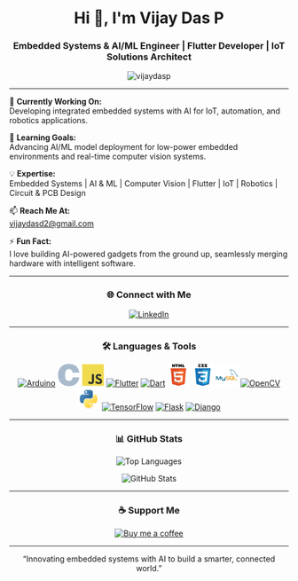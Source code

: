 <h1 align="center">Hi 👋, I'm Vijay Das P</h1>
<h3 align="center">Embedded Systems & AI/ML Engineer | Flutter Developer | IoT Solutions Architect</h3>

<p align="center">
  <img src="https://komarev.com/ghpvc/?username=vijaydasp&label=Profile%20views&color=0e75b6&style=flat" alt="vijaydasp" />
</p>

---

🔭 **Currently Working On:**  
Developing integrated embedded systems with AI for IoT, automation, and robotics applications.

🌱 **Learning Goals:**  
Advancing AI/ML model deployment for low-power embedded environments and real-time computer vision systems.

💡 **Expertise:**  
Embedded Systems | AI & ML | Computer Vision | Flutter | IoT | Robotics | Circuit & PCB Design

📫 **Reach Me At:**  
vijaydasd2@gmail.com

⚡ **Fun Fact:**  
I love building AI-powered gadgets from the ground up, seamlessly merging hardware with intelligent software.

---

<h3 align="center">🌐 Connect with Me</h3>
<p align="center">
  <a href="https://www.linkedin.com/in/vijay-das-p-a42068283?lipi=urn%3Ali%3Apage%3Ad_flagship3_profile_view_base_contact_details%3BTUpz9%2FnZTj2hTHw9RNRU8w%3D%3D" target="blank">
    <img src="https://raw.githubusercontent.com/rahuldkjain/github-profile-readme-generator/master/src/images/icons/Social/linked-in-alt.svg" alt="LinkedIn" height="30" width="40" />
  </a>
</p>

---

<h3 align="center">🛠️ Languages & Tools</h3>
<p align="center">
  <a href="https://www.arduino.cc/" target="_blank" rel="noreferrer"><img src="https://cdn.worldvectorlogo.com/logos/arduino-1.svg" alt="Arduino" width="40" height="40"/></a>
  <a href="https://www.cprogramming.com/" target="_blank" rel="noreferrer"><img src="https://raw.githubusercontent.com/devicons/devicon/master/icons/c/c-original.svg" alt="C" width="40" height="40"/></a>
  <a href="https://developer.mozilla.org/en-US/docs/Web/JavaScript" target="_blank" rel="noreferrer"><img src="https://raw.githubusercontent.com/devicons/devicon/master/icons/javascript/javascript-original.svg" alt="JavaScript" width="40" height="40"/></a>
  <a href="https://flutter.dev" target="_blank" rel="noreferrer"><img src="https://www.vectorlogo.zone/logos/flutterio/flutterio-icon.svg" alt="Flutter" width="40" height="40"/></a>
  <a href="https://dart.dev/" target="_blank" rel="noreferrer"><img src="https://www.vectorlogo.zone/logos/dartlang/dartlang-icon.svg" alt="Dart" width="40" height="40"/></a>
  <a href="https://www.w3.org/html/" target="_blank" rel="noreferrer"><img src="https://raw.githubusercontent.com/devicons/devicon/master/icons/html5/html5-original-wordmark.svg" alt="HTML5" width="40" height="40"/></a>
  <a href="https://www.w3schools.com/css/" target="_blank" rel="noreferrer"><img src="https://raw.githubusercontent.com/devicons/devicon/master/icons/css3/css3-original-wordmark.svg" alt="CSS3" width="40" height="40"/></a>
  <a href="https://www.mysql.com/" target="_blank" rel="noreferrer"><img src="https://raw.githubusercontent.com/devicons/devicon/master/icons/mysql/mysql-original-wordmark.svg" alt="MySQL" width="40" height="40"/></a>
  <a href="https://opencv.org/" target="_blank" rel="noreferrer"><img src="https://www.vectorlogo.zone/logos/opencv/opencv-icon.svg" alt="OpenCV" width="40" height="40"/></a>
  <a href="https://www.python.org" target="_blank" rel="noreferrer"><img src="https://raw.githubusercontent.com/devicons/devicon/master/icons/python/python-original.svg" alt="Python" width="40" height="40"/></a>
  <a href="https://www.tensorflow.org" target="_blank" rel="noreferrer"><img src="https://www.vectorlogo.zone/logos/tensorflow/tensorflow-icon.svg" alt="TensorFlow" width="40" height="40"/></a>
  <a href="https://flask.palletsprojects.com/" target="_blank" rel="noreferrer"><img src="https://www.vectorlogo.zone/logos/pocoo_flask/pocoo_flask-icon.svg" alt="Flask" width="40" height="40"/></a>
  <a href="https://www.djangoproject.com/" target="_blank" rel="noreferrer"><img src="https://cdn.worldvectorlogo.com/logos/django.svg" alt="Django" width="40" height="40"/></a>
</p>

---

<h3 align="center">📊 GitHub Stats</h3>
<p align="center">
  <img src="https://github-readme-stats.vercel.app/api/top-langs?username=vijaydasp&show_icons=true&locale=en&layout=compact&theme=tokyonight" alt="Top Languages" />
</p>

<p align="center">
  <img src="https://github-readme-stats.vercel.app/api?username=vijaydasp&show_icons=true&locale=en&theme=tokyonight" alt="GitHub Stats" />
</p>

---

<h3 align="center">☕ Support Me</h3>
<p align="center">
  <a href="upi://pay?pa=vijaydasd2@oksbi&pn=Vijay%20Das&am=100&cu=INR">
    <img src="https://cdn.buymeacoffee.com/buttons/v2/default-yellow.png" height="50" width="210" alt="Buy me a coffee" />
  </a>
</p>

---

<p align="center">“Innovating embedded systems with AI to build a smarter, connected world.”</p>

